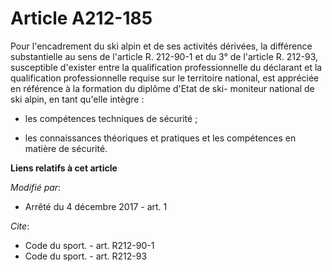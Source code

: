 # Article A212-185

Pour l'encadrement du ski alpin et de ses activités dérivées, la différence substantielle au sens de l'article R. 212-90-1 et
du 3° de l'article R. 212-93, susceptible d'exister entre la qualification professionnelle du déclarant et la qualification
professionnelle requise sur le territoire national, est appréciée en référence à la formation du diplôme d'Etat de ski-
moniteur national de ski alpin, en tant qu'elle intègre :

- les compétences techniques de sécurité ;

- les connaissances théoriques et pratiques et les compétences en matière de sécurité.

**Liens relatifs à cet article**

_Modifié par_:

  - Arrêté du 4 décembre 2017 - art. 1

_Cite_:

  - Code du sport. - art. R212-90-1
  - Code du sport. - art. R212-93
